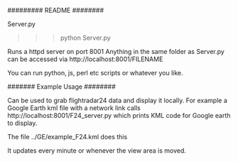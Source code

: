 ######### README ########

Server.py

>>> python Server.py

Runs a httpd server on port 8001 
Anything in the same folder as Server.py can be accessed via 
http://localhost:8001/FILENAME

You can run python, js, perl etc scripts or whatever you like. 


####### Example Usage ########

Can be used to grab flightradar24 data and display it locally. 
For example a Google Earth kml file with a network link calls 
http://localhost:8001/F24_server.py
which prints KML code for Google earth to display.

The file ../GE/example_F24.kml does this

It updates every minute or whenever the view area is moved. 
